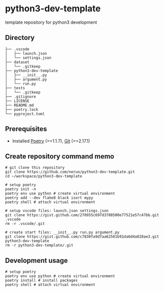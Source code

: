 # python3-dev-template

template repository for python3 development

## Directory

```shell
├── .vscode
│   ├── launch.json
│   └── settings.json
├── dataset
│   └── .gitkeep
├── python3-dev-template
│   ├── __init__.py
│   ├── argument.py
│   └── run.py
├── tests
│   └── .gitkeep
├── .gitignore
├── LICENSE
├── README.md
├── poetry.lock
└── pyproject.toml
```

## Prerequisites

- Installed [Poetry](https://github.com/python-poetry/poetry) (>=1.1.7), [Git](https://git-scm.com/) (>=2.17.1)

## Create repository command memo

```shell
# git clone this repository
git clone https://github.com/neruo/python3-dev-template.git
cd ~/workspace/python3-dev-template

# setup poetry
poetry init -n
poetry env use python # create virtual environment
poetry add --dev flake8 black isort mypy
poetry shell # attach virtual environment

# setup vscode files: launch.json settings.json
git clone https://gist.github.com/278955c697d3788500e77521e57c47bb.git .vscode
rm -r .vscode/.git

# create start files: __init__.py run.py argument.py
git clone https://gist.github.com/c7830fa9d7aa62581b91da6d4a028ae3.git python3-dev-template
rm -r python3-dev-template/.git
```

## Development usage

```shell
# setup poetry
poetry env use python # create virtual environment
poetry install # install packages
poetry shell # attach virtual environment
```
